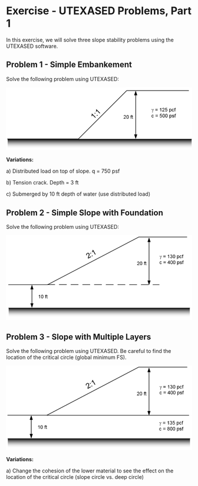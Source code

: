 # Exercise - UTEXASED Problems, Part 1

In this exercise, we will solve three slope stability problems using the UTEXASED software.

## Problem 1 - Simple Embankement

Solve the following problem using UTEXASED:

![part1a_fig.png](part1a_fig.png)

**Variations:**

a) Distributed load on top of slope. q = 750 psf

b) Tension crack. Depth = 3 ft

c) Submerged by 10 ft depth of water (use distributed load)

## Problem 2 - Simple Slope with Foundation

Solve the following problem using UTEXASED:

![part1b_fig.png](part1b_fig.png)

## Problem 3 - Slope with Multiple Layers

Solve the following problem using UTEXASED. Be careful to find the location of the critical circle (global minimum FS).

![part1c_fig.png](part1c_fig.png)

**Variations:**

a) Change the cohesion of the lower material to see the effect on the location of the critical circle (slope circle vs. deep circle)